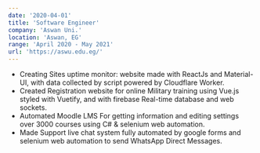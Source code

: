 ```yaml
---
date: '2020-04-01'
title: 'Software Engineer'
company: 'Aswan Uni.'
location: 'Aswan, EG'
range: 'April 2020 - May 2021'
url: 'https://aswu.edu.eg/'
---
```


- Creating Sites uptime monitor: website made with ReactJs and Material-UI, with data collected by script powered by Cloudflare Worker.
- Created Registration website for online Military training using Vue.js styled with Vuetify, and with firebase Real-time database and web sockets.
- Automated Moodle LMS For getting information and editing settings over 3000 courses using C# & selenium web automation.
- Made Support live chat system fully automated by google forms and selenium web automation to send WhatsApp Direct Messages.

